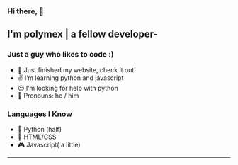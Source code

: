 ### Hi there, 👋
## I'm polymex | a fellow developer-

### Just a guy who likes to code :)

- 🎨 Just finished my website, check it out!
- ✌ I’m learning python and javascript
- 😐 I’m looking for help with python
- 👨 Pronouns: he / him


### Languages I Know

- 🐍 Python (half)
- 🔆 HTML/CSS
- 🎮 Javascript( a little)

---

